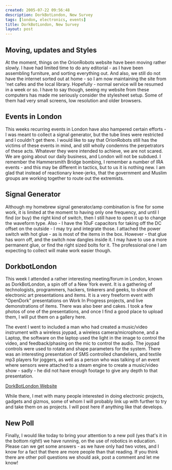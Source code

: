 ```yaml
---
created: 2005-07-22 09:56:48
description: DorkBotLondon, New Survey
tags: [london, electronics, events]
title: DorkBotLondon, New Survey
layout: post
---
```

## Moving, updates and Styles

At the moment, things on the OrionRobots website have been moving rather slowly. I have had limited time to do any editorial - as I have been assembling furniture, and sorting everything out. And also, we still do not have the internet sorted out at home - so I am now maintaining the site from 'net cafes and the local library. Hopefully - normal service will be resumed in a week or so. I have to say though, seeing my website from these computers has made me seriously consider the stylesheet setup. Some of them had very small screens, low resolution and older browsers.

## Events in London

This weeks recurring events in London have also hampered certain efforts - I was meant to collect a signal generator, but the tube lines were restricted and I couldn't get there. I would like to say that OrionRobots still has the victims of these events in mind, and still wholly condemns the perpetrators of these acts. Whatever they were intended to achieve, we are not scared. We are going about our daily business, and London will not be subdued. I remember the Hammersmith Bridge bombing, I remember a number of IRA events - and this may be different in tactics, but to us it is nothing new. I am glad that instead of reactionary knee-jerks, that the government and Muslim groups are working together to route out the extremists.

## Signal Generator

Although my homebrew signal generator/amp combination is fine for some work, it is limited at the moment to having only one frequency, and until I find (or buy) the right kind of switch, then I still have to open it up to change the waveform type. Also - I have the 10uF capacitors for taking off the DC offset on the outside - I may try and integrate those. I attached the power switch with hot glue - as is most of the items in the box. However - that glue has worn off, and the switch now dangles inside it. I may have to use a more permanent glue, or find the right sized bolts for it. The professional one I am expecting to collect will make work easier though.

## DorkbotLondon

This week I attended a rather interesting meeting/forum in London, known as DorkBotLondon, a spin off of a New York event. It is a gathering of technologists, programmers, hackers, tinkerers and geeks, to show off electronic art presentations and items. It is a very freeform event with "OpenDork" presentations on Work In Progress projects, and live demonstrations of items. There was also beer and cakes. I took a few photos of one of the presentations, and once I find a good place to upload them, I will put them on a gallery here.

The event I went to included a man who had created a music/video instrument with a wireless joypad, a wireless camera/microphone, and a Laptop, the software on the laptop used the light in the image to control the video, and feedback/phasing on the mic to control the audio. The joypad controls were used to rotate and shape parameters for the system. There was an interesting presentation of SMS controlled chandeliers, and textile mp3 players for joggers, as well as a person who was talking of an event where sensors were attached to a steam engine to create a music/video show - sadly - he did not have enough footage to give any depth to that presentation.

[DorkBotLondon Website](http://dorkbotlondon.org/)

While there, I met with many people interested in doing electronic projects, gadgets and gizmos, some of whom I will probably link up with further to try and take them on as projects. I will post here if anything like that develops.

## New Poll

Finally, I would like today to bring your attention to a new poll (yes that's it in the bottom right!) we have running, on the use of robotics in education. Please can we get some answers - as we have only had two votes, and I know for a fact that there are more people than that reading. If you think there are other poll questions we should ask, post a comment and let me know!
